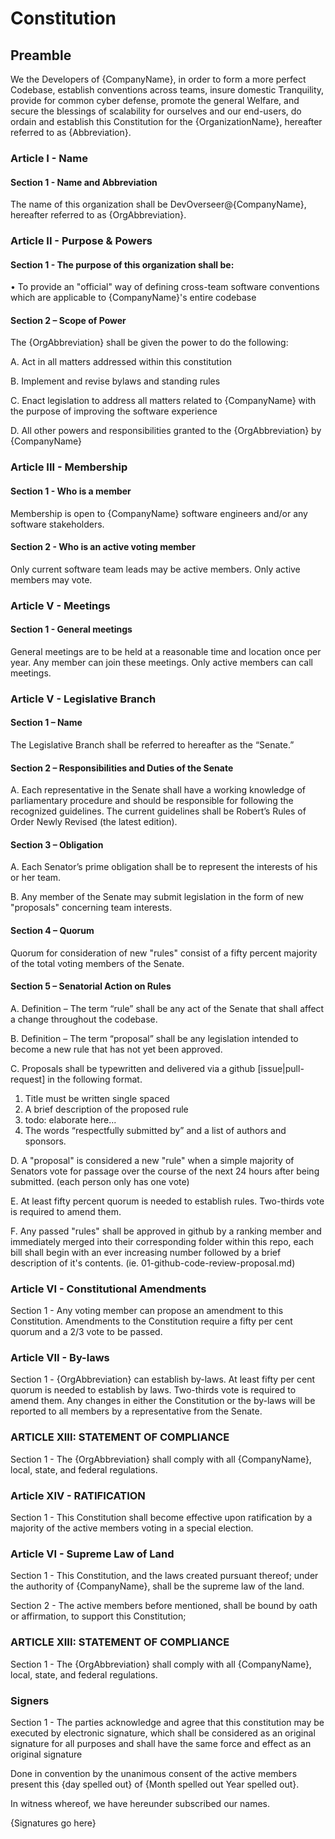 # Constitution

## Preamble
We the Developers of {CompanyName}, in order to form a more perfect Codebase, establish conventions across teams, insure domestic Tranquility, provide for common cyber defense, promote the general Welfare, and secure the blessings of scalability for ourselves and our end-users, do ordain and establish this Constitution for the {OrganizationName}, hereafter referred to as {Abbreviation}.

### Article I - Name

#### Section 1 - Name and Abbreviation

The name of this organization shall be DevOverseer@{CompanyName}, hereafter referred to as {OrgAbbreviation}.


### Article II - Purpose & Powers

#### Section 1 - The purpose of this organization shall be:

• To provide an "official" way of defining cross-team software conventions which are applicable to {CompanyName}'s entire codebase

#### Section 2 – Scope of Power

The {OrgAbbreviation} shall be given the power to do the following:

A. Act in all matters addressed within this constitution

B. Implement and revise bylaws and standing rules

C. Enact legislation to address all matters related to {CompanyName} with the purpose of improving
the software experience

D. All other powers and responsibilities granted to the {OrgAbbreviation} by {CompanyName}

### Article III - Membership

#### Section 1 - Who is a member

Membership is open to {CompanyName} software engineers and/or any software
stakeholders. 

#### Section 2 - Who is an active voting member

Only current software team leads may be active members. Only active members may vote.


### Article V - Meetings

#### Section 1 - General meetings 

General meetings are to be held at a reasonable time and location once per year. Any member can join these meetings. Only active members can call meetings.


### Article V - Legislative Branch

#### Section 1 – Name

The Legislative Branch shall be referred to hereafter as the “Senate.”

#### Section 2 – Responsibilities and Duties of the Senate

A. Each representative in the Senate shall have a working knowledge of parliamentary procedure
and should be responsible for following the recognized guidelines. The current guidelines shall
be Robert’s Rules of Order Newly Revised (the latest edition).

#### Section 3 – Obligation

A. Each Senator’s prime obligation shall be to represent the interests of his or her team.

B. Any member of the Senate may submit legislation in the form of new "proposals" 
concerning team interests.

#### Section 4 – Quorum

Quorum for consideration of new "rules" consist of a fifty percent majority of the total voting members of
the Senate.

#### Section 5 – Senatorial Action on Rules

A. Definition – The term “rule” shall be any act of the Senate that shall affect a change throughout
the codebase.

B. Definition – The term “proposal” shall be any legislation intended to become a new rule that has not yet been approved.


C. Proposals shall be typewritten and delivered via a github [issue|pull-request] in the following format.

1. Title must be written single spaced
2. A brief description of the proposed rule
3. todo: elaborate here...
6. The words “respectfully submitted by” and a list of authors and sponsors.


D. A "proposal" is considered a new "rule" when a simple majority of Senators vote for passage over the course of the next 24 hours after being submitted. (each person only has one vote)

E. At least fifty percent quorum is needed to establish rules. Two-thirds vote is required to amend them.

F. Any passed "rules" shall be approved in github by a ranking member and immediately merged into their corresponding folder within this repo, each bill shall begin with an ever increasing number followed by a brief description of it's contents. (ie. 01-github-code-review-proposal.md)

### Article VI - Constitutional Amendments


Section 1 - Any voting member can propose an amendment to this Constitution. Amendments to the Constitution require a
fifty per cent quorum and a 2/3 vote to be passed. 

### Article VII - By-laws

Section 1 - {OrgAbbreviation} can establish by-laws. At least fifty per cent quorum is needed to establish by
laws. Two-thirds vote is required to amend them. Any changes in either the Constitution or the
by-laws will be reported to all members by a representative from the Senate.


### ARTICLE XIII: STATEMENT OF COMPLIANCE

Section 1 - The {OrgAbbreviation} shall comply with all {CompanyName}, local, state, and federal
regulations.


### Article XIV - RATIFICATION

Section 1 - This Constitution shall become effective upon ratification by
a majority of the active members voting in a special election.

### Article VI - Supreme Law of Land

Section 1 - This Constitution, and the laws created pursuant thereof; under the authority of {CompanyName}, shall be the supreme law of the land.

Section 2 - The active members before mentioned, shall be bound by oath or affirmation, to support this Constitution;


### ARTICLE XIII: STATEMENT OF COMPLIANCE

Section 1 - The {OrgAbbreviation} shall comply with all {CompanyName}, local, state, and federal
regulations.


### Signers

Section 1 - The parties acknowledge and agree that this constitution may be executed by electronic
signature, which shall be considered as an original signature for all purposes and shall have the same force
and effect as an original signature


Done in convention by the unanimous consent of the active members present this {day spelled out} of {Month spelled out Year spelled out}.

In witness whereof, we have hereunder subscribed our names.


{Signatures go here}




